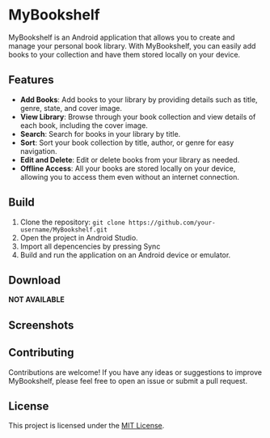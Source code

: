# MyBookshelf

MyBookshelf is an Android application that allows you to create and manage your personal book library. With MyBookshelf, you can easily add books to your collection and have them stored locally on your device.

## Features

- **Add Books**: Add books to your library by providing details such as title, genre, state, and cover image.
- **View Library**: Browse through your book collection and view details of each book, including the cover image.
- **Search**: Search for books in your library by title.
- **Sort**: Sort your book collection by title, author, or genre for easy navigation.
- **Edit and Delete**: Edit or delete books from your library as needed.
- **Offline Access**: All your books are stored locally on your device, allowing you to access them even without an internet connection.

## Build

1. Clone the repository: `git clone https://github.com/your-username/MyBookshelf.git`
2. Open the project in Android Studio.
3. Import all depencencies by pressing Sync
4. Build and run the application on an Android device or emulator.

## Download

**NOT AVAILABLE**

## Screenshots

<!-- 
![Screenshot 1](screenshots/screenshot1.png)
![Screenshot 2](screenshots/screenshot2.png) 
-->

## Contributing

Contributions are welcome! If you have any ideas or suggestions to improve MyBookshelf, please feel free to open an issue or submit a pull request.

## License

This project is licensed under the [MIT License](LICENSE).
